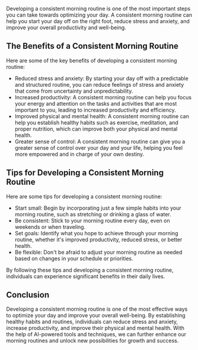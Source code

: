 

Developing a consistent morning routine is one of the most important steps you can take towards optimizing your day. A consistent morning routine can help you start your day off on the right foot, reduce stress and anxiety, and improve your overall productivity and well-being.

The Benefits of a Consistent Morning Routine
--------------------------------------------

Here are some of the key benefits of developing a consistent morning routine:

* Reduced stress and anxiety: By starting your day off with a predictable and structured routine, you can reduce feelings of stress and anxiety that come from uncertainty and unpredictability.
* Increased productivity: A consistent morning routine can help you focus your energy and attention on the tasks and activities that are most important to you, leading to increased productivity and efficiency.
* Improved physical and mental health: A consistent morning routine can help you establish healthy habits such as exercise, meditation, and proper nutrition, which can improve both your physical and mental health.
* Greater sense of control: A consistent morning routine can give you a greater sense of control over your day and your life, helping you feel more empowered and in charge of your own destiny.

Tips for Developing a Consistent Morning Routine
------------------------------------------------

Here are some tips for developing a consistent morning routine:

* Start small: Begin by incorporating just a few simple habits into your morning routine, such as stretching or drinking a glass of water.
* Be consistent: Stick to your morning routine every day, even on weekends or when traveling.
* Set goals: Identify what you hope to achieve through your morning routine, whether it's improved productivity, reduced stress, or better health.
* Be flexible: Don't be afraid to adjust your morning routine as needed based on changes in your schedule or priorities.

By following these tips and developing a consistent morning routine, individuals can experience significant benefits in their daily lives.

Conclusion
----------

Developing a consistent morning routine is one of the most effective ways to optimize your day and improve your overall well-being. By establishing healthy habits and routines, individuals can reduce stress and anxiety, increase productivity, and improve their physical and mental health. With the help of AI-powered tools and techniques, we can further enhance our morning routines and unlock new possibilities for growth and success.

